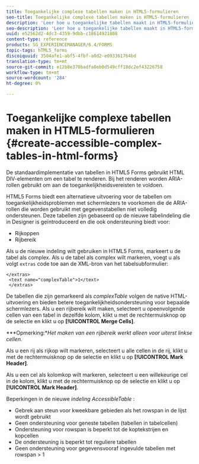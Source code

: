 ```yaml
---
title: Toegankelijke complexe tabellen maken in HTML5-formulieren
seo-title: Toegankelijke complexe tabellen maken in HTML5-formulieren
description: 'Leer hoe u toegankelijke tabellen maakt in HTML5-formulieren. '
seo-description: 'Leer hoe u toegankelijke tabellen maakt in HTML5-formulieren. '
uuid: e52562d2-4dc3-4359-9dbb-c18614921808
content-type: reference
products: SG_EXPERIENCEMANAGER/6.4/FORMS
topic-tags: hTML5_forms
discoiquuid: 3504afe1-abf5-4fbf-a0d2-e093361764bd
translation-type: tm+mt
source-git-commit: e12b8e370badfa0eb0d549cff18dc2ef43226758
workflow-type: tm+mt
source-wordcount: '284'
ht-degree: 0%

---
```



# Toegankelijke complexe tabellen maken in HTML5-formulieren {#create-accessible-complex-tables-in-html-forms}

De standaardimplementatie van tabellen in HTML5 Forms gebruikt HTML DIV-elementen om een tabel te renderen. Bij het renderen worden ARIA-rollen gebruikt om aan de toegankelijkheidsvereisten te voldoen.

HTML5 Forms biedt een alternatieve uitvoering voor de tabellen om toegankelijkheidsproblemen met schermlezers te voorkomen die de ARIA-rollen die worden gebruikt met gegevenstabellen niet volledig ondersteunen. Deze tabellen zijn gebaseerd op de nieuwe tabelindeling die in Designer is geïntroduceerd en die ook ondersteuning biedt voor:

* Rijkoppen
* Rijbereik

Als u de nieuwe indeling wilt gebruiken in HTML5 Forms, markeert u de tabel als complex. Als u de tabel als complex wilt markeren, voegt u als volgt `extras` code toe aan de XML-bron van het tabelsubformulier:

```
</extras>
 <text name="complexTable">1</text>
 </extras>
```

De tabellen die zijn gemarkeerd als *complexTable* volgen de native HTML-uitvoering en bieden betere toegankelijkheidsondersteuning voor bepaalde schermlezers.  Als u een rijbereik wilt maken, selecteert u opeenvolgende cellen van een tabel in dezelfde kolom, klikt u met de rechtermuisknop op de selectie en klikt u op **[!UICONTROL Merge Cells]**.

***Opmerking:**Het maken van een rijbereik werkt alleen voor uiterst linkse cellen.*

Als u een rij als rijkop wilt markeren, selecteert u alle cellen in de rij, klikt u met de rechtermuisknop op de selectie en klikt u op **[!UICONTROL Mark Header]**.

Als u een cel als kolomkop wilt markeren, selecteert u een willekeurige cel in de kolom, klikt u met de rechtermuisknop op de selectie en klikt u op **[!UICONTROL Mark Header]**.

Beperkingen in de nieuwe *indeling AccessibleTable* :

* Gebrek aan steun voor kweekbare gebieden als het rowspan in de lijst wordt gebruikt
* Geen ondersteuning voor geneste tabellen (tabellen in tabelcellen)
* Ondersteuning voor rowspan is beperkt tot de koptekstrijen en kopcellen
* De ondersteuning is beperkt tot reguliere tabellen
* Geen ondersteuning voor gegevensvooraf ingevulde tabellen met rowspan > 1

